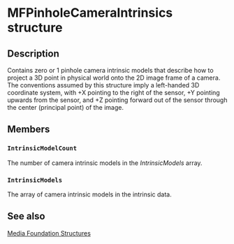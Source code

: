 # MFPinholeCameraIntrinsics structure

## Description

Contains zero or 1 pinhole camera intrinsic models that describe how to project a 3D point in physical world onto the 2D image frame of a camera. The conventions assumed by this structure imply a left-handed 3D coordinate system, with +X pointing to the right of the sensor, +Y pointing upwards from the sensor, and +Z pointing forward out of the sensor through the center (principal point) of the image.

## Members

### `IntrinsicModelCount`

The number of camera intrinsic models in the *IntrinsicModels* array.

### `IntrinsicModels`

The array of camera intrinsic models in the intrinsic data.

## See also

[Media Foundation Structures](https://learn.microsoft.com/windows/desktop/medfound/media-foundation-structures)